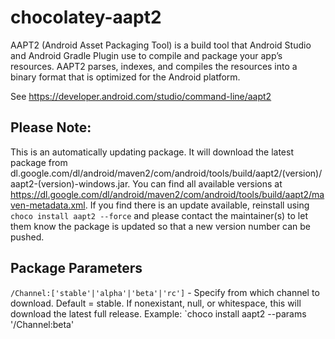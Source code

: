 # chocolatey-aapt2

AAPT2 (Android Asset Packaging Tool) is a build tool that Android Studio and Android Gradle Plugin use to compile and package your app’s resources. AAPT2 parses, indexes, and compiles the resources into a binary format that is optimized for the Android platform.

See https://developer.android.com/studio/command-line/aapt2


## Please Note:
This is an automatically updating package. It will download the latest package from dl.google.com/dl/android/maven2/com/android/tools/build/aapt2/(version)/aapt2-(version)-windows.jar. You can find all available versions at https://dl.google.com/dl/android/maven2/com/android/tools/build/aapt2/maven-metadata.xml.
If you find there is an update available, reinstall using `choco install aapt2 --force` and please contact the maintainer(s) to let them know the package is updated so that a new version number can be pushed.

## Package Parameters
`/Channel:['stable'|'alpha'|'beta'|'rc']` - Specify from which channel to download. Default = stable. If nonexistant, null, or whitespace, this will download the latest full release.
Example: `choco install aapt2 --params '/Channel:beta'